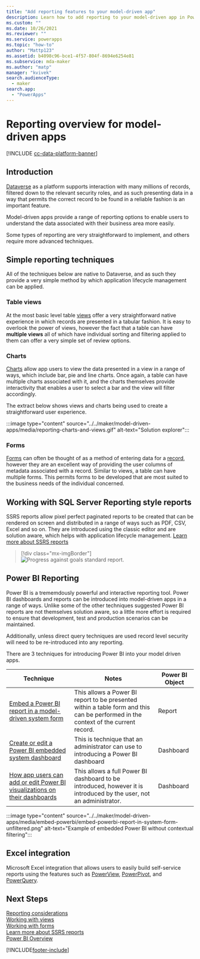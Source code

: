 ```yaml
---
title: "Add reporting features to your model-driven app" 
description: Learn how to add reporting to your model-driven app in Power Apps.
ms.custom: ""
ms.date: 10/26/2021
ms.reviewer: ""
ms.service: powerapps
ms.topic: "how-to"
author: "Mattp123"
ms.assetid: b4098c96-bce1-4f57-804f-8694e6254e81
ms.subservice: mda-maker
ms.author: "matp"
manager: "kvivek"
search.audienceType: 
  - maker
search.app: 
  - "PowerApps"
---
```

# Reporting overview for model-driven apps

[!INCLUDE [cc-data-platform-banner](../../includes/cc-data-platform-banner.md)]

## Introduction

[Dataverse](model-driven-app-glossary.md#dataverse) as a platform supports interaction with many millions of records, filtered down to the relevant security roles, and as such presenting data in a way that permits the correct record to be found in a reliable fashion is an important feature.

Model-driven apps provide a range of reporting options to enable users to understand the data associated with their business area more easily.  

Some types of reporting are very straightforward to implement, and others require more advanced techniques.

## Simple reporting techniques

All of the techniques below are native to Dataverse, and as such they provide a very simple method by which application lifecycle management can be applied.

### Table views

At the most basic level table [views](model-driven-app-glossary.md#view) offer a very straightforward native experience in which records are presented in a tabular fashion.  It is easy to overlook the power of views, however the fact that a table can have **multiple views** all of which have individual sorting and filtering applied to them can offer a very simple set of review options.

### Charts

[Charts](model-driven-app-glossary.md#chart) allow app users to view the data presented in a view in a range of ways, which include bar, pie and line charts.  Once again, a table can have multiple charts associated with it, and the charts themselves provide interactivity that enables a user to select a bar and the view will filter accordingly.

The extract below shows views and charts being used to create a straightforward user experience.

:::image type="content" source="../../maker/model-driven-apps/media/reporting-charts-and-views.gif" alt-text="Solution explorer":::

### Forms

[Forms](model-driven-app-glossary.md#form) can often be thought of as a method of entering data for a [record](model-driven-app-glossary.md#record), however they are an excellent way of providing the user columns of metadata associated with a record.  Similar to views, a table can have multiple forms.  This permits forms to be developed that are most suited to the business needs of the individual concerned.

## Working with SQL Server Reporting style reports

SSRS reports allow pixel perfect paginated reports to be created that can be rendered on screen and distributed in a range of ways such as PDF, CSV, Excel and so on. They are introduced using the classic editor and are solution aware, which helps with application lifecycle management.  [Learn more about SSRS reports](add-reporting-to-app.md)

> [!div class="mx-imgBorder"] 
> ![Progress against goals standard report.](media/progress-against-goals-report.png "Progress against goals standard report")

## Power BI Reporting

Power BI is a trememdously powerful and interactive reporting tool. Power BI dashboards and reports can be introduced into model-driven apps in a range of ways.  Unlike some of the other techniques suggested Power BI reports are not themselves solution aware, so a little more effort is required to ensure that development, test and production scenarios can be maintained.

Additionally, unless direct query techniques are used record level security will need to be re-introduced into any reporting.

There are 3 techniques for introducing Power BI into your model driven apps.

|Technique|Notes|Power BI Object|
|---------|--------------|------------|
|[Embed a Power BI report in a model-driven system form](embed-powerbi-report-in-system-form.md)|This allows a Power BI report to be presented within a table form and this can be performed in the context of the current record.|Report|
|[Create or edit a Power BI embedded system dashboard](create-edit-powerbi-embedded-page.md)|This is technique that an administrator can use to introducing a Power BI dashboard|Dashboard|
|[How app users can add or edit Power BI visualizations on their dashboards](../../user/add-powerbi-dashboards.md)|This allows a full Power BI dashboard to be introduced, however it is introduced by the user, not an administrator.|Dashboard|

:::image type="content" source="../../maker/model-driven-apps/media/embed-powerbi/embed-powerbi-report-in-system-form-unfiltered.png" alt-text="Example of embedded Power BI without contextual filtering":::

## Excel integration

Microsoft Excel integration that allows users to easily build self-service reports using the features such as [PowerView](https://support.office.com/article/power-view-overview-and-learning-5380e429-3ee0-4be2-97b7-64d7930020b6), [PowerPivot](https://support.office.com/article/power-pivot-overview-and-learning-f9001958-7901-4caa-ad80-028a6d2432ed), and [PowerQuery](https://support.office.com/article/power-query-overview-and-learning-ed614c81-4b00-4291-bd3a-55d80767f81d).

## Next Steps
[Reporting considerations](reporting-considerations.md)<br/>
[Working with views](create-edit-views.md)<br/>
[Working with forms](create-and-edit-forms.md)<br/>
[Learn more about SSRS reports](add-reporting-to-app.md)<br/>
[Power BI Overview](use-power-bi.md)<br/>

[!INCLUDE[footer-include](../../includes/footer-banner.md)]